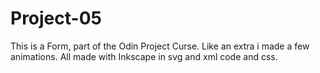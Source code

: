 # Project-05

This is a Form, part of the Odín Project Curse.
Like an extra i made a few animations.
All made with Inkscape in svg and xml code and css.
